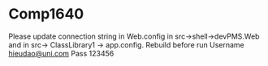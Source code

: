 # Comp1640
Please update connection string in Web.config in src->shell->devPMS.Web and in src-> ClassLibrary1 -> app.config.
Rebuild before run
Username hieudao@uni.com
Pass 123456
